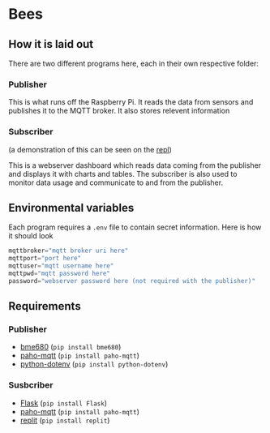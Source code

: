 # Bees

## How it is laid out

There are two different programs here, each in their own respective folder:

 ### Publisher
 
 This is what runs off the Raspberry Pi. It reads the data from sensors and publishes it to the MQTT broker. It also stores relevent information
 
 ### Subscriber
 
 (a demonstration of this can be seen on the [repl](https://subscriber.matthewingram.repl.co/))
 
 This is a webserver dashboard which reads data coming from the publisher and displays it with charts and tables. The subscriber is also used to monitor data usage and communicate to and from the publisher.
 
 ## Environmental variables
 
 Each program requires a `.env` file to contain secret information. Here is how it should look
 
 ```py
mqttbroker="mqtt broker uri here"
mqttport="port here"
mqttuser="mqtt username here"
mqttpwd="mqtt password here"
password="webserver password here (not required with the publisher)"
 ```
 
 ## Requirements
 
 ### Publisher
 
 - [bme680](https://pypi.org/project/bme680/) (`pip install bme680`)
 - [paho-mqtt](https://pypi.org/project/paho-mqtt/) (`pip install paho-mqtt`)
 - [python-dotenv](https://pypi.org/project/python-dotenv/) (`pip install python-dotenv`)
 
  ### Susbcriber
 
 - [Flask](https://pypi.org/project/Flask/) (`pip install Flask`)
 - [paho-mqtt](https://pypi.org/project/paho-mqtt/) (`pip install paho-mqtt`)
 - [replit](https://pypi.org/project/paho-mqtt/) (`pip install replit`)